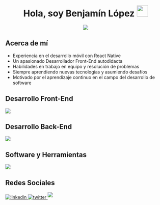 <!-- Presentación -->
<h1 align="center">
	<b>Hola, soy Benjamín López</b>
	<img src="https://media.giphy.com/media/hvRJCLFzcasrR4ia7z/giphy.gif" width="35">
</h1>

<!-- Texto en movimiento de Front-End -->
<p align="center">
	<img src="https://readme-typing-svg.herokuapp.com?font=Time+New+Roman&color=cyan&size=25&center=true&vCenter=true&width=600&height=100&lines=Desarrollador+Front-End+Developer;Estudiante+De+Analista+Programador;">
</p>

<!-- Sobre mí -->
## **Acerca de mí**

- Experiencia en el desarrollo móvil con React Native
- Un apasionado Desarrollador Front-End autodidacta
- Habilidades en trabajo en equipo y resolución de problemas
- Siempre aprendiendo nuevas tecnologías y asumiendo desafíos
- Motivado por el aprendizaje continuo en el campo del desarrollo de software

<!-- Front-End Tecnologías -->
## **Desarrollo Front-End**
<p align="left">
  <a href="https://skillicons.dev">
    <img src="https://skillicons.dev/icons?i=react,ts,html,js,vite,css,tailwind,bootstrap&perline=12" />
  </a>
</p>

<!-- BackEnd Tecnologías -->
## **Desarrollo Back-End**
<p align="left">
  <a href="https://skillicons.dev">
    <img src="https://skillicons.dev/icons?i=nodejs,mysql,express&perline=12" />
  </a>
</p>

<!-- Software y Herramientas -->
## **Software y Herramientas** 
<p align="left">
  <a href="https://skillicons.dev">
    <img src="https://skillicons.dev/icons?i=git,github,vscode,postman,npm&perline=12" />
  </a>
</p>

## **Redes Sociales**
<div align='left'>
	<a href="https://linkedin.com/in/0xabdulkhalid" target="_blank">
		<img src="https://img.shields.io/badge/linkedin:  0xabdulkhalid-%2300acee.svg?color=405DE6&style=for-the-badge&logo=linkedin&logoColor=white" alt=linkedin style="margin-bottom: 5px;"/>
	</a>
	<a href="https://twitter.com/0xabdulkhalid" target="_blank">
		<img src="https://img.shields.io/badge/twitter:  0xabdulkhalid-%2300acee.svg?color=1DA1F2&style=for-the-badge&logo=twitter&logoColor=white" alt=twitter style="margin-bottom: 5px;"/>
	</a>
	<a href="mailto:0xabdulkhalid@gmail.com" target="_blank">
		<img src="https://img.shields.io/badge/gmail:  0xabdulkhalid-%23EA4335.svg?style=for-the-badge&logo=gmail&logoColor=white" t=mail style="margin-bottom: 5px;" />
	</a>
</div>



